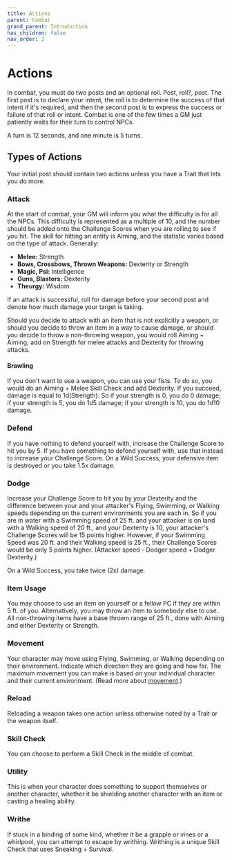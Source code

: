```yaml
---
title: Actions
parent: Combat
grand_parent: Introduction
has_children: false
nav_order: 2
---
```


# Actions

In combat, you must do two posts and an optional roll. Post, roll?, post. The first post is to declare your intent, the roll is to determine the success of that intent if it's required, and then the second post is to express the success or failure of that roll or intent. Combat is one of the few times a GM just patiently waits for their turn to control NPCs. 

A turn is 12 seconds, and one minute is 5 turns.

## Types of Actions

Your initial post should contain two actions unless you have a Trait that lets you do more.

### Attack

At the start of combat, your GM will inform you what the difficulty is for all the NPCs. This difficulty is represented as a multiple of 10, and the number should be added onto the Challenge Scores when you are rolling to see if you hit. The skill for hitting an entity is Aiming, and the statistic varies based on the type of attack. Generally:

* **Melee:** Strength
* **Bows, Crossbows, Thrown Weapons:** Dexterity or Strength
* **Magic, Psi:** Intelligence
* **Guns, Blasters:** Dexterity
* **Theurgy:** Wisdom

If an attack is successful, roll for damage before your second post and denote how much damage your target is taking.

Should you decide to attack with an item that is not explicitly a weapon, or should you decide to throw an item in a way to cause damage, or should you decide to throw a non-throwing weapon, you would roll Aiming + Aiming; add on Strength for melee attacks and Dexterity for throwing attacks.

#### Brawling

If you don't want to use a weapon, you can use your fists. To do so, you would do an Aiming + Melee Skill Check and add Dexterity. If you succeed, damage is equal to 1d(Strength). So if your strength is 0, you do 0 damage; if your strength is 5, you do 1d5 damage; if your strength is 10, you do 1d10 damage.

### Defend

If you have nothing to defend yourself with, increase the Challenge Score to hit you by 5. If you have something to defend yourself with, use that instead to increase your Challenge Score. On a Wild Success, your defensive item is destroyed or you take 1.5x damage.

### Dodge

Increase your Challenge Score to hit you by your Dexterity and the difference between your and your attacker's Flying, Swimming, or Walking speeds depending on the current environments you are each in. So if you are in water with a Swimming speed of 25 ft. and your attacker is on land with a Walking speed of 20 ft., and your Dexterity is 10, your attacker's Challenge Scores will be 15 points higher. However, if your Swimming Speed was 20 ft. and their Walking speed is 25 ft., their Challenge Scores would be only 5 points higher. (Attacker speed - Dodger speed + Dodger Dexterity.)

On a Wild Success, you take twice (2x) damage.

### Item Usage

You may choose to use an item on yourself or a fellow PC if they are within 5 ft. of you. Alternatively, you may throw an item to somebody else to use. All non-throwing items have a base thrown range of 25 ft., done with Aiming and either Dexterity or Strength.

### Movement

Your character may move using Flying, Swimming, or Walking depending on their environment. Indicate which direction they are going and how far. The maximum movement you can make is based on your individual character and their current environment. (Read more about [movement](/cosmos/Introduction/Movement/).)

### Reload

Reloading a weapon takes one action unless otherwise noted by a Trait or the weapon itself.

### Skill Check

You can choose to perform a Skill Check in the middle of combat.

### Utility

This is when your character does something to support themselves or another character, whether it be shielding another character with an item or casting a healing ability.

### Writhe

If stuck in a binding of some kind, whether it be a grapple or vines or a whirlpool, you can attempt to escape by writhing. Writhing is a unique Skill Check that uses Sneaking + Survival.
